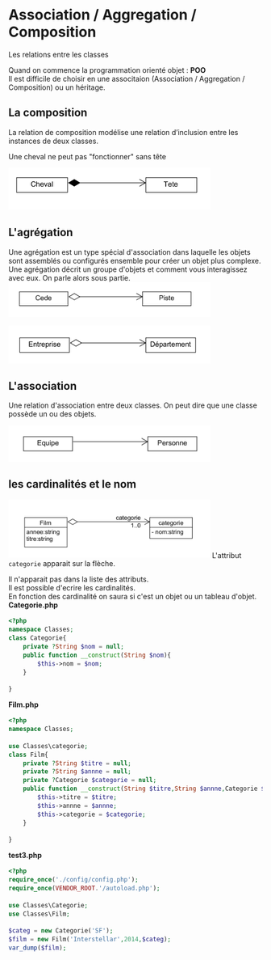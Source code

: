 #  Association / Aggregation / Composition
Les relations entre les classes
  
Quand on commence la programmation orienté objet : **POO**   
Il est difficile de choisir en une associtaion (Association / Aggregation / Composition) ou un héritage.

## La composition

La relation de composition modélise une relation d’inclusion entre les instances de deux classes.  
  
Une cheval ne peut pas "fonctionner" sans tête

<img src="../../img/association/01-composition.png" width="400">

## L'agrégation
Une agrégation est un type spécial d'association dans laquelle les objets sont assemblés ou configurés ensemble pour créer un objet plus complexe. Une agrégation décrit un groupe d'objets et comment vous interagissez avec eux.
On parle alors sous partie.
<img src="../../img/association/02-agregation.png" width="400">
   
<img src="../../img/association/03-agregation.png" width="400">

## L'association
Une relation d'association entre deux classes.
On peut dire que une classe possède un ou des objets.
  
<img src="../../img/association/04-association.png" width="400">

## les cardinalités et le nom

<img src="../../img/association/05-card.png" width="400">
L'attribut <code>categorie</code> apparait sur la flèche.
     
Il n'apparait pas dans la liste des attributs.  
Il est possible d'ecrire les cardinalités.    
En fonction des cardinalité on saura si c'est un objet ou un tableau d'objet.
**Categorie.php**
```php
<?php
namespace Classes;
class Categorie{
    private ?String $nom = null;
    public function __construct(String $nom){
        $this->nom = $nom;
    }

}
```

**Film.php**
```php
<?php
namespace Classes;

use Classes\categorie; 
class Film{
    private ?String $titre = null;
    private ?String $annne = null;
    private ?Categorie $categorie = null;
    public function __construct(String $titre,String $annne,Categorie $categorie){
        $this->titre = $titre;
        $this->annne = $annne;
        $this->categorie = $categorie;  
    }

}
```

**test3.php**
```php
<?php
require_once('./config/config.php');
require_once(VENDOR_ROOT.'/autoload.php');

use Classes\Categorie;
use Classes\Film;

$categ = new Categorie('SF');
$film = new Film('Interstellar',2014,$categ);
var_dump($film);
```

